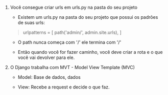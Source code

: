 1. Você consegue criar urls em urls.py na pasta do seu projeto

    - Existem um urls.py na pasta do seu projeto que possui os padrões de suas urls:

    > urlpatterns = [
    >    path('admin/', admin.site.urls),
    > ]

    - O path nunca começa com '/' ele termina com '/'

    - Então quando você for fazer caminho, você deve criar a rota e o que você vai devolver para ele.

2. O Django trabalha com MVT - Model View Template (MVC)

    - Model: Base de dados, dados

    - View: Recebe a request e decide o que faz.
